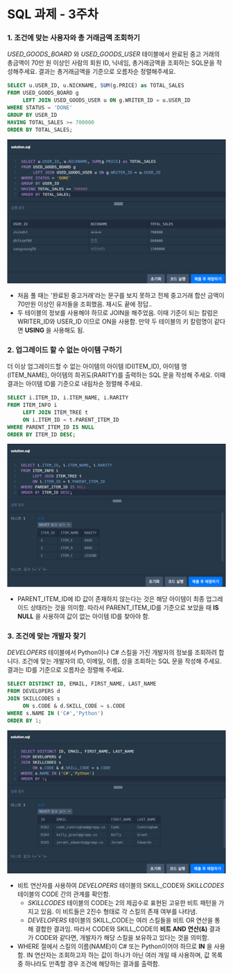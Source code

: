 # SQL 과제 - 3주차

### 1. 조건에 맞는 사용자와 총 거래금액 조회하기
*USED_GOODS_BOARD* 와 *USED_GOODS_USER* 테이블에서 완료된 중고 거래의 총금액이 70만 원 이상인 사람의 회원 ID, 닉네임, 총거래금액을 조회하는 SQL문을 작성해주세요. 결과는 총거래금액을 기준으로 오름차순 정렬해주세요.

```sql
SELECT u.USER_ID, u.NICKNAME, SUM(g.PRICE) as TOTAL_SALES
FROM USED_GOODS_BOARD g
     LEFT JOIN USED_GOODS_USER u ON g.WRITER_ID = u.USER_ID
WHERE STATUS = 'DONE'
GROUP BY USER_ID
HAVING TOTAL_SALES >= 700000
ORDER BY TOTAL_SALES;
```
![sql](/img/sql_1002_2.png)

+ 처음 풀 때는 '완료된 중고거래'라는 문구를 보지 못하고 전체 중고거래 합산 금액이 70만원 이상인 유저들을 조회했음. 재시도 끝에 정답..
+ 두 테이블의 정보를 사용해야 하므로 JOIN을 해주었음. 이때 기준이 되는 칼럼은 WRITER_ID와 USER_ID 이므로 ON을 사용함. 만약 두 테이블의 키 칼럼명이 같다면 **USING** 을 사용해도 됨.


### 2. 업그레이드 할 수 없는 아이템 구하기
더 이상 업그레이드할 수 없는 아이템의 아이템 ID(ITEM_ID), 아이템 명(ITEM_NAME), 아이템의 희귀도(RARITY)를 출력하는 SQL 문을 작성해 주세요. 이때 결과는 아이템 ID를 기준으로 내림차순 정렬해 주세요.

```sql
SELECT i.ITEM_ID, i.ITEM_NAME, i.RARITY
FROM ITEM_INFO i
     LEFT JOIN ITEM_TREE t
     ON i.ITEM_ID = t.PARENT_ITEM_ID
WHERE PARENT_ITEM_ID IS NULL
ORDER BY ITEM_ID DESC;
```
![sql](/img/sql_1002_3.png)

+ PARENT_ITEM_ID에 ID 값이 존재하지 않는다는 것은 해당 아이템이 최종 업그레이드 상태라는 것을 의미함. 따라서 PARENT_ITEM_ID를 기준으로 보았을 때 **IS NULL** 을 사용하여 값이 없는 아이템 ID를 찾아야 함.


### 3. 조건에 맞는 개발자 찾기
*DEVELOPERS* 테이블에서 Python이나 C# 스킬을 가진 개발자의 정보를 조회하려 합니다. 조건에 맞는 개발자의 ID, 이메일, 이름, 성을 조회하는 SQL 문을 작성해 주세요. 결과는 ID를 기준으로 오름차순 정렬해 주세요.

```sql
SELECT DISTINCT ID, EMAIL, FIRST_NAME, LAST_NAME
FROM DEVELOPERS d
JOIN SKILLCODES s
     ON s.CODE & d.SKILL_CODE = s.CODE
WHERE s.NAME IN ('C#','Python')
ORDER BY 1;
```
![sql](/img/sql_1002_4.png)

+ 비트 연산자를 사용하여 *DEVELOPERS* 테이블의 SKILL_CODE와 *SKILLCODES* 테이블의 CODE 간의 관계를 확인함.
    + *SKILLCODES* 테이블의 CODE는 2의 제곱수로 표현된 고유한 비트 패턴을 가지고 있음. 이 비트들은 2진수 형태로 각 스킬의 존재 여부를 나타냄.
    + *DEVELOPERS* 테이블의 SKILL_CODE는 여러 스킬들을 비트 OR 연산을 통해 결합한 결과임. 따라서 CODE와 SKILL_CODE의 **비트 AND 연산(&)** 결과가 CODE와 같다면, 개발자가 해당 스킬을 보유하고 있다는 것을 의미함.
+ WHERE 절에서 스킬의 이름(NAME)이 C# 또는 Python이어야 하므로 **IN** 을 사용함. IN 연산자는 조회하고자 하는 값이 하나가 아닌 여러 개일 때 사용하며, 값 목록 중 하나라도 만족할 경우 조건에 해당하는 결과를 출력함.